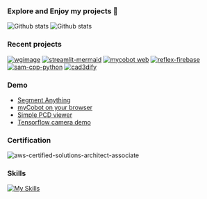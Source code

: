 ### Explore and Enjoy my projects 👋

![Github stats](https://github-readme-stats.vercel.app/api?username=neka-nat&theme=radical)
![Github stats](https://github-readme-stats.vercel.app/api/top-langs/?username=neka-nat&show_icons=true&theme=radical&layout=compact)

### Recent projects

[![wgimage](https://github-readme-stats.vercel.app/api/pin/?username=neka-nat&repo=wgimage)](https://github.com/neka-nat/wgimage)
[![streamlit-mermaid](https://github-readme-stats.vercel.app/api/pin/?username=neka-nat&repo=streamlit-mermaid)](https://github.com/neka-nat/streamlit-mermaid)
[![mycobot web](https://github-readme-stats.vercel.app/api/pin/?username=neka-nat&repo=mycobot-web)](https://github.com/neka-nat/mycobot-web)
[![reflex-firebase](https://github-readme-stats.vercel.app/api/pin/?username=neka-nat&repo=reflex-firebase)](https://github.com/neka-nat/reflex-firebase)
[![sam-cpp-python](https://github-readme-stats.vercel.app/api/pin/?username=neka-nat&repo=sam-cpp-python)](https://github.com/neka-nat/sam-cpp-python)
[![cad3dify](https://github-readme-stats.vercel.app/api/pin/?username=neka-nat&repo=cad3dify)](https://github.com/neka-nat/cad3dify)

### Demo
* [Segment Anything](https://aquamarine-swan-4add7d.netlify.app/)
* [myCobot on your browser](https://mycobot-web.vercel.app/)
* [Simple PCD viewer](https://p3dviewer.vercel.app/)
* [Tensorflow camera demo](https://neka-nat.github.io/tfjs_camera_demo/)

### Certification

![aws-certified-solutions-architect-associate](https://github.com/neka-nat/neka-nat/assets/991515/fb647b0a-04d4-4f9f-af72-57e31bc677b1)

### Skills
[![My Skills](https://skillicons.dev/icons?i=cpp,py,rust,react,ts,ros,nextjs,aws,gcp,pytorch,wasm)](https://skillicons.dev)
